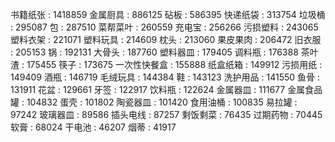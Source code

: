 书籍纸张 : 1418859
金属厨具 : 886125
砧板 : 586395
快递纸袋 : 313754
垃圾桶 : 295087
包 : 287510
菜帮菜叶 : 260559
充电宝 : 256266
污损塑料 : 243065
塑料衣架 : 221071
塑料玩具 : 214609
枕头 : 213060
果皮果肉 : 206472
旧衣服 : 205153
锅 : 192131
大骨头 : 187760
塑料器皿 : 179405
调料瓶 : 176388
茶叶渣 : 175455
筷子 : 173675
一次性快餐盒 : 155888
纸盒纸箱 : 149912
污损用纸 : 149409
酒瓶 : 146719
毛绒玩具 : 144384
鞋 : 143123
洗护用品 : 141550
鱼骨 : 131911
花盆 : 129661
牙签 : 122917
饮料瓶 : 122624
金属器皿 : 111677
金属食品罐 : 104832
蛋壳 : 101802
陶瓷器皿 : 101420
食用油桶 : 100835
易拉罐 : 97242
玻璃器皿 : 89586
插头电线 : 87257
剩饭剩菜 : 76435
过期药物 : 70445
软膏 : 68024
干电池 : 46207
烟蒂 : 41917

